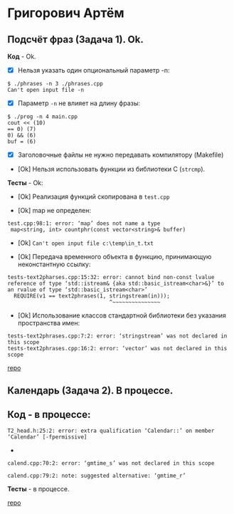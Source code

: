 # Григорович Артём

## Подсчёт фраз (Задача 1). Ok.

**Код** - Ok.

- [X] Нельзя указать один опциональный параметр -n:
```
$ ./phrases -n 3 ./phrases.cpp
Can't open input file -n
```

- [X] Параметр `-n` не влияет на длину фразы:
```
$ ./prog -n 4 main.cpp
cout << (10)
== 0) (7)
0) && (6)
buf = (6)
```

- [X] Заголовочные файлы не нужно передавать компилятору (Makefile)

- [Ok] Нельзя использовать функции из библиотеки C (`strcmp`).

**Тесты** - Ok:

- [Ok] Реализация функций скопирована в `test.cpp`

- [Ok] map не определен:
```
test.cpp:98:1: error: ‘map’ does not name a type
 map<string, int> countphr(const vector<string>& buffer)
```

- [Ok] `Can't open input file c:\temp\in_t.txt`

- [Ok] Передача временного объекта в функцию, принимающую неконстантную ссылку:
```
tests-text2pharses.cpp:15:32: error: cannot bind non-const lvalue reference of type ‘std::istream& {aka std::basic_istream<char>&}’ to an rvalue of type ‘std::basic_istream<char>’
  REQUIRE(v1 == text2phrases(1, stringstream(in)));
                                ^~~~~~~~~~~~~~~~
```

- [Ok] Использование классов стандартной библиотеки без указания пространства имен:
```
tests-text2phrases.cpp:7:2: error: ‘stringstream’ was not declared in this scope
tests-text2phrases.cpp:16:2: error: ‘vector’ was not declared in this scope
```

[repo](https://bitbucket.org/grigorovich_oop/phrases.git)

## Календарь (Задача 2). В процессе.

**Код** - в процессе:
-
```
T2_head.h:25:2: error: extra qualification ‘Calendar::’ on member ‘Calendar’ [-fpermissive]
```
-
```
calend.cpp:70:2: error: ‘gmtime_s’ was not declared in this scope

calend.cpp:79:2: note: suggested alternative: ‘gmtime_r’
```

**Тесты** - в процессе.

[repo](https://bitbucket.org/grigorovich_oop/phrases.git)
